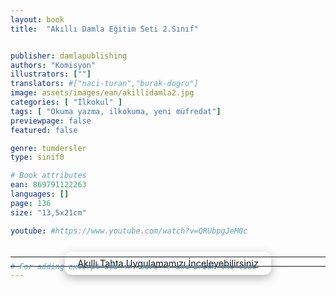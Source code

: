 ```yaml
---
layout: book
title:  "Akıllı Damla Eğitim Seti 2.Sınıf"


publisher: damlapublishing
authors: "Komisyon"
illustrators: [""]
translators: #["naci-turan","burak-dogru"]
image: assets/images/ean/akillidamla2.jpg
categories: [ "İlkokul" ]
tags: [ "Okuma yazma, ilkokuma, yeni müfredat"]
previewpage: false
featured: false

genre: tumdersler
type: sinif0

# Book attributes
ean: 869791122263
languages: []
page: 136
size: "13,5x21cm"

youtube: #https://www.youtube.com/watch?v=QRUbpgJeM0c



# For adding excerpt add <!--more--> and break the line
---
```


<div style="display: block; width: max-content; margin: -50px auto;">
    <a class="sscroll btn btn-light font-weight-bold d-block float-left" 
       target="_blank" 
       href="https://edam.la/ardailedamla"
       style="padding: 10px 20px; font-size: 0.9rem; border-radius: 10px; box-shadow: 0 5px 15px rgba(0,0,0,0.3); transition: transform 0.3s, box-shadow 0.3s;">
        <i class="fab fa fa-3x text-danger" aria-hidden="true"></i>
        <span class="font-weight-bold">Akıllı Tahta Uygulamamızı İnceleyebilirsiniz</span>
    </a>
</div>
<br>
<style>
    a.sscroll:hover {
        transform: scale(1.1);
        box-shadow: 0 8px 20px rgba(0,0,0,0.5);
    }
</style>
<hr>
<hr>